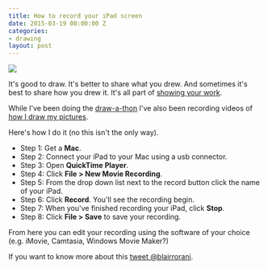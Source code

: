 ```yaml
---
title: How to record your iPad screen
date: 2015-03-19 00:00:00 Z
categories:
- drawing
layout: post
---
```


<img src="{{ site.baseurl }}/images/blog-images/ipad-recording-pic.png"/>

It's good to draw. It's better to share what you drew. And sometimes it's best to share how you drew it. It's all part of <a href="http://showyrwork.com" target="_blank">showing your work</a>.

While I've been doing the <a href="twitter-drawathon" target="_blank">draw-a-thon</a> I've also been recording videos of <a href="../drawathon-day-1">how I draw my pictures</a>.

Here's how I do it (no this isn't the only way).

* Step 1: Get a **Mac**.
* Step 2: Connect your iPad to your Mac using a usb connector.
* Step 3: Open **QuickTime Player**.
* Step 4: Click **File > New Movie Recording**.
* Step 5: From the drop down list next to the record button click the name of your iPad.
* Step 6: Click **Record**. You'll see the recording begin.
* Step 7: When you've finished recording your iPad, click **Stop**.
* Step 8: Click **File > Save** to save your recording.

From here you can edit your recording using the software of your choice (e.g. iMovie, Camtasia, Windows Movie Maker?)

If you want to know more about this [tweet @blairrorani](http://twitter.com/blairrorani).
